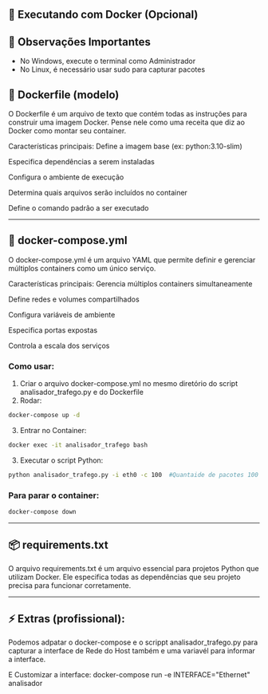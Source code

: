 ## 🐳 Executando com Docker (Opcional)

## 📜 Observações Importantes

- No Windows, execute o terminal como Administrador  
- No Linux, é necessário usar sudo para capturar pacotes

## 🐳 Dockerfile (modelo)

O Dockerfile é um arquivo de texto que contém todas as instruções para construir uma imagem Docker. Pense nele como uma receita que diz ao Docker como montar seu container.

Características principais:
Define a imagem base (ex: python:3.10-slim)

Especifica dependências a serem instaladas

Configura o ambiente de execução

Determina quais arquivos serão incluídos no container

Define o comando padrão a ser executado

---

## 🐳 docker-compose.yml

O docker-compose.yml é um arquivo YAML que permite definir e gerenciar múltiplos containers como um único serviço.

Características principais:
Gerencia múltiplos containers simultaneamente

Define redes e volumes compartilhados

Configura variáveis de ambiente

Especifica portas expostas

Controla a escala dos serviços

### Como usar:

1. Criar o arquivo docker-compose.yml no mesmo diretório do script analisador_trafego.py e do Dockerfile
2. Rodar:
```bash
docker-compose up -d
```

3. Entrar no Container:
```bash
docker exec -it analisador_trafego bash
```

3. Executar o script Python:
```bash
python analisador_trafego.py -i eth0 -c 100  #Quantaide de pacotes 100
```

### Para parar o container:
```bash
docker-compose down
```

---

## 📦 requirements.txt

O arquivo requirements.txt é um arquivo essencial para projetos Python que utilizam Docker. Ele especifica todas as dependências que seu projeto precisa para funcionar corretamente.

---

## ⚡ Extras (profissional):

Podemos adpatar o docker-compose e o scrippt analisador_trafego.py para capturar a interface de Rede do Host também e uma variavél para informar a interface.

E Customizar a interface:
docker-compose run -e INTERFACE="Ethernet" analisador
